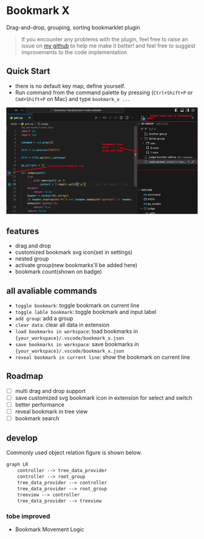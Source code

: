 # Bookmark X

Drag-and-drop, grouping, sorting bookmarklet plugin

> If you encounter any problems with the plugin, feel free to raise an issue on [my github](https://github.com/tommyme/vscode_bookmark_x) to help me make it better!
> and feel free to suggest improvements to the code implementation

## Quick Start
- there is no default key map, define yourself.
- Run command from the command palette by pressing (`Ctrl+Shift+P` or `Cmd+Shift+P` on Mac) and type `bookmark_x ...`

![](./resources/readme/example1.png)

## features
- drag and drop
- customized bookmark svg icon(set in settings)
- nested group
- activate group(new bookmarks'll be added here)
- bookmark count(shown on badge)

## all avaliable commands
- `toggle bookmark`: toggle bookmark on current line
- `toggle lable bookmark`: toggle bookmark and input label
- `add group`: add a group
- `clear data`: clear all data in extension
- `load bookmarks in workspace`: load bookmarks in `{your_workspace}/.vscode/bookmark_x.json`
- `save bookmarks in workspace`: save bookmarks in `{your_workspace}/.vscode/bookmark_x.json`
- `reveal bookmark in current line`: show the bookmark on current line

## Roadmap
- [ ] multi drag and drop support
- [ ] save customized svg bookmark icon in extension for select and switch
- [ ] better performance
- [ ] reveal bookmark in tree view
- [ ] bookmark search

## develop

Commonly used object relation figure is shown below.
```mermaid
graph LR
	controller --> tree_data_provider
	controller --> root_group
    tree_data_provider --> controller
    tree_data_provider --> root_group
    treeview --> controller
    tree_data_provider --> treeview
```

### tobe improved
- Bookmark Movement Logic